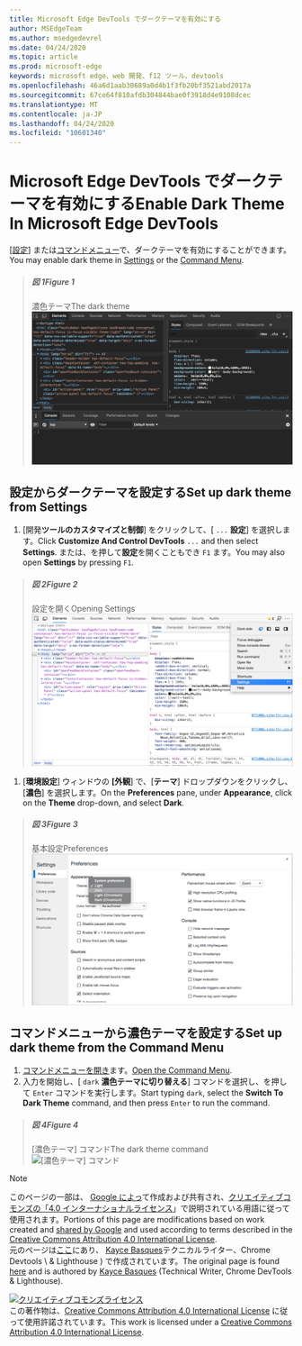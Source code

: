 ```yaml
---
title: Microsoft Edge DevTools でダークテーマを有効にする
author: MSEdgeTeam
ms.author: msedgedevrel
ms.date: 04/24/2020
ms.topic: article
ms.prod: microsoft-edge
keywords: microsoft edge、web 開発、f12 ツール、devtools
ms.openlocfilehash: 46a6d1aab30689a0d4b1f3fb20bf3521abd2017a
ms.sourcegitcommit: 67ce64f810afdb304844bae0f3918d4e9108dcec
ms.translationtype: MT
ms.contentlocale: ja-JP
ms.lasthandoff: 04/24/2020
ms.locfileid: "10601340"
---
```

<!-- Copyright Kayce Basques 

   Licensed under the Apache License, Version 2.0 (the "License");
   you may not use this file except in compliance with the License.
   You may obtain a copy of the License at

       https://www.apache.org/licenses/LICENSE-2.0

   Unless required by applicable law or agreed to in writing, software
   distributed under the License is distributed on an "AS IS" BASIS,
   WITHOUT WARRANTIES OR CONDITIONS OF ANY KIND, either express or implied.
   See the License for the specific language governing permissions and
   limitations under the License.  -->





# <span data-ttu-id="44a1a-103">Microsoft Edge DevTools でダークテーマを有効にする</span><span class="sxs-lookup"><span data-stu-id="44a1a-103">Enable Dark Theme In Microsoft Edge DevTools</span></span>   

  

<span data-ttu-id="44a1a-104">[[設定](#set-up-dark-theme-from-settings)] または[コマンドメニュー](#set-up-dark-theme-from-the-command-menu)で、ダークテーマを有効にすることができます。</span><span class="sxs-lookup"><span data-stu-id="44a1a-104">You may enable dark theme in [Settings](#set-up-dark-theme-from-settings) or the [Command Menu](#set-up-dark-theme-from-the-command-menu).</span></span>  

> ##### <span data-ttu-id="44a1a-105">図 1</span><span class="sxs-lookup"><span data-stu-id="44a1a-105">Figure 1</span></span>  
> <span data-ttu-id="44a1a-106">濃色テーマ</span><span class="sxs-lookup"><span data-stu-id="44a1a-106">The dark theme</span></span>  
> ![濃色テーマ][ImageDarkTheme]  

## <span data-ttu-id="44a1a-108">設定からダークテーマを設定する</span><span class="sxs-lookup"><span data-stu-id="44a1a-108">Set up dark theme from Settings</span></span>   

1.  <span data-ttu-id="44a1a-109">[開発**ツールのカスタマイズと制御**] をクリックして、[ `...` **設定**] を選択します。</span><span class="sxs-lookup"><span data-stu-id="44a1a-109">Click **Customize And Control DevTools** `...` and then select **Settings**.</span></span>  <span data-ttu-id="44a1a-110">または、を押して**設定**を開くこともでき `F1` ます。</span><span class="sxs-lookup"><span data-stu-id="44a1a-110">You may also open **Settings** by pressing `F1`.</span></span>  

> ##### <span data-ttu-id="44a1a-111">図 2</span><span class="sxs-lookup"><span data-stu-id="44a1a-111">Figure 2</span></span>  
> <span data-ttu-id="44a1a-112">設定を開く</span><span class="sxs-lookup"><span data-stu-id="44a1a-112">Opening Settings</span></span>  
> ![設定を開く][ImageOpenSettings]  

1.  <span data-ttu-id="44a1a-114">[**環境設定**] ウィンドウの **[外観**] で、[**テーマ**] ドロップダウンをクリックし、[**濃色**] を選択します。</span><span class="sxs-lookup"><span data-stu-id="44a1a-114">On the **Preferences** pane,  under **Appearance**, click on the **Theme** drop-down, and select **Dark**.</span></span>  

> ##### <span data-ttu-id="44a1a-115">図 3</span><span class="sxs-lookup"><span data-stu-id="44a1a-115">Figure 3</span></span>  
> <span data-ttu-id="44a1a-116">基本設定</span><span class="sxs-lookup"><span data-stu-id="44a1a-116">Preferences</span></span>  
> ![基本設定][ImagePreferences]  

## <span data-ttu-id="44a1a-118">コマンドメニューから濃色テーマを設定する</span><span class="sxs-lookup"><span data-stu-id="44a1a-118">Set up dark theme from the Command Menu</span></span>   

1.  <span data-ttu-id="44a1a-119">[コマンドメニューを開き][CommandMenu]ます。</span><span class="sxs-lookup"><span data-stu-id="44a1a-119">[Open the Command Menu][CommandMenu].</span></span>  
1.  <span data-ttu-id="44a1a-120">入力を開始し、[ `dark` **濃色テーマに切り替える**] コマンドを選択し、を押して `Enter` コマンドを実行します。</span><span class="sxs-lookup"><span data-stu-id="44a1a-120">Start typing `dark`, select the **Switch To Dark Theme** command, and then press `Enter` to run the command.</span></span>  

> ##### <span data-ttu-id="44a1a-121">図 4</span><span class="sxs-lookup"><span data-stu-id="44a1a-121">Figure 4</span></span>  
> <span data-ttu-id="44a1a-122">[濃色テーマ] コマンド</span><span class="sxs-lookup"><span data-stu-id="44a1a-122">The dark theme command</span></span>  
> ![[濃色テーマ] コマンド][ImageDarkThemeCommand]  

   



<!-- image links -->  

[ImageDarkTheme]: /microsoft-edge/devtools-guide-chromium/media/customize-elements-styles-console-dark-theme.msft.png "図 1: 濃色テーマ"  
[ImageOpenSettings]: /microsoft-edge/devtools-guide-chromium/media/customize-options-settings.msft.png "図 2: 設定を開く"  
[ImagePreferences]: /microsoft-edge/devtools-guide-chromium/media/customize-settings-preferences-appearance-theme-dark.msft.png "図 3: 環境設定"  
[ImageDarkThemeCommand]: /microsoft-edge/devtools-guide-chromium/media/customize-command-menu-dark.msft.png "図 4: [濃色テーマ] コマンド"  

<!-- links -->  

[CommandMenu]: /microsoft-edge/devtools-guide-chromium/command-menu/index "コマンドメニュー"  

> [!NOTE]
> <span data-ttu-id="44a1a-129">このページの一部は、 [Google によっ][GoogleSitePolicies]て作成および共有され、[クリエイティブコモンズの「4.0 インターナショナルライセンス][CCA4IL]」で説明されている用語に従って使用されます。</span><span class="sxs-lookup"><span data-stu-id="44a1a-129">Portions of this page are modifications based on work created and [shared by Google][GoogleSitePolicies] and used according to terms described in the [Creative Commons Attribution 4.0 International License][CCA4IL].</span></span>  
> <span data-ttu-id="44a1a-130">元のページは[ここ](https://developers.google.com/web/tools/chrome-devtools/customize/dark-theme)にあり、 [Kayce Basques][KayceBasques]テクニカルライター、Chrome Devtools \ & Lighthouse \) で作成されています。</span><span class="sxs-lookup"><span data-stu-id="44a1a-130">The original page is found [here](https://developers.google.com/web/tools/chrome-devtools/customize/dark-theme) and is authored by [Kayce Basques][KayceBasques] \(Technical Writer, Chrome DevTools \& Lighthouse\).</span></span>  

[![クリエイティブコモンズライセンス][CCby4Image]][CCA4IL]  
<span data-ttu-id="44a1a-132">この著作物は、[Creative Commons Attribution 4.0 International License][CCA4IL] に従って使用許諾されています。</span><span class="sxs-lookup"><span data-stu-id="44a1a-132">This work is licensed under a [Creative Commons Attribution 4.0 International License][CCA4IL].</span></span>  

[CCA4IL]: https://creativecommons.org/licenses/by/4.0  
[CCby4Image]: https://i.creativecommons.org/l/by/4.0/88x31.png  
[GoogleSitePolicies]: https://developers.google.com/terms/site-policies  
[KayceBasques]: https://developers.google.com/web/resources/contributors/kaycebasques  
